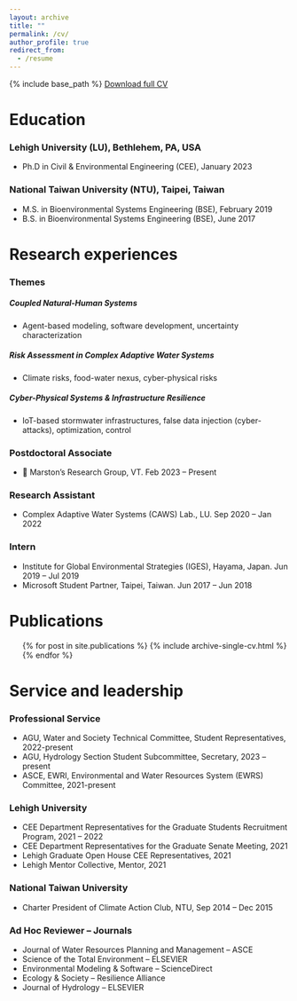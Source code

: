 ```yaml
---
layout: archive
title: ""
permalink: /cv/
author_profile: true
redirect_from:
  - /resume
---
```


{% include base_path %}
[Download full CV](https://github.com/philip928lin/philip928lin.github.io/raw/main/files/CV_Chung_Yi_Lin.pdf)

Education
======
### Lehigh University (LU), Bethlehem, PA, USA
* Ph.D in Civil & Environmental Engineering (CEE), January 2023

### National Taiwan University (NTU), Taipei, Taiwan
* M.S. in Bioenvironmental Systems Engineering (BSE), February 2019 
* B.S. in Bioenvironmental Systems Engineering (BSE), June 2017

Research experiences  
======                                                    
### Themes

##### Coupled Natural-Human Systems
* Agent-based modeling, software development, uncertainty characterization

##### Risk Assessment in Complex Adaptive Water Systems
* Climate risks, food-water nexus, cyber-physical risks

##### Cyber-Physical Systems & Infrastructure Resilience
* IoT-based stormwater infrastructures, false data injection (cyber-attacks), optimization, control

### Postdoctoral Associate  
*  Marston’s Research Group, VT. Feb 2023 – Present

### Research Assistant    
* Complex Adaptive Water Systems (CAWS) Lab., LU. Sep 2020 – Jan 2022

### Intern      
* Institute for Global Environmental Strategies (IGES), Hayama, Japan. Jun 2019 – Jul 2019
* Microsoft Student Partner, Taipei, Taiwan. Jun 2017 – Jun 2018


Publications
======
  <ul>{% for post in site.publications %}
    {% include archive-single-cv.html %}
  {% endfor %}</ul>

<!---
Talks
======
  <ul>{% for post in site.talks %}
    {% include archive-single-talk-cv.html %}
  {% endfor %}</ul>
  
Teaching
======
  <ul>{% for post in site.teaching %}
    {% include archive-single-cv.html %}
  {% endfor %}</ul>
-->

Service and leadership
======
### Professional Service
* AGU, Water and Society Technical Committee, Student Representatives, 2022-present
* AGU, Hydrology Section Student Subcommittee, Secretary, 2023 – present
* ASCE, EWRI, Environmental and Water Resources System (EWRS) Committee, 2021-present

### Lehigh University
* CEE Department Representatives for the Graduate Students Recruitment Program, 2021 – 2022
* CEE Department Representatives for the Graduate Senate Meeting, 2021
* Lehigh Graduate Open House CEE Representatives, 2021
* Lehigh Mentor Collective, Mentor, 2021

### National Taiwan University
* Charter President of Climate Action Club, NTU, Sep 2014 – Dec 2015

### Ad Hoc Reviewer – Journals
* Journal of Water Resources Planning and Management – ASCE
* Science of the Total Environment – ELSEVIER
* Environmental Modeling & Software – ScienceDirect
* Ecology & Society – Resilience Alliance
* Journal of Hydrology – ELSEVIER


